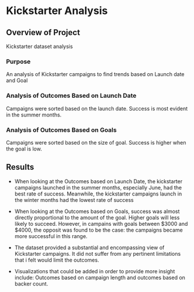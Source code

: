 # Kickstarter Analysis

## Overview of Project
Kickstarter dataset analysis 

### Purpose
An analysis of Kickstarter campaigns to find trends based on Launch date and Goal
	
### Analysis of Outcomes Based on Launch Date
Campaigns were sorted based on the launch date. Success is most evident in the summer months.
### Analysis of Outcomes Based on Goals
Campaigns were sorted based on the size of goal. Success is higher when the goal is low.
## Results

* When looking at the Outcomes based on Launch Date, the kickstarter campaigns launched in the summer months, especially June, had the best rate of success. Meanwhile, the kickstarter campaigns launch in the winter months had the lowest rate of success

* When looking at the Outcomes based on Goals, success was almost directly proportional to the amount of the goal. Higher goals will less likely to succeed. However, in campains with goals between $3000 and $4000, the opposit was found to be the case: the campaigns became more successful in this range.

* The dataset provided a substantial and encompassing view of Kickstarter campaigns. It did not suffer from any pertinent limitations that i felt would limit the outcomes.

* Visualizations that could be added in order to provide more insight include: Outcomes based on campaign length and outcomes based on backer count.
